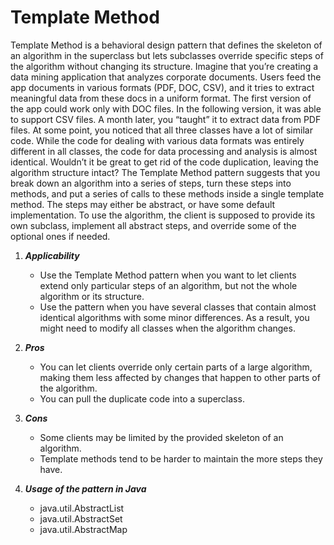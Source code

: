 # Template Method

Template Method is a behavioral design pattern that defines the skeleton of an algorithm in the superclass but lets subclasses override specific steps of the algorithm without changing its structure.
Imagine that you’re creating a data mining application that analyzes corporate documents. Users feed the app documents in various formats (PDF, DOC, CSV), and it tries to extract meaningful data from these docs in a uniform format.
The first version of the app could work only with DOC files. In the following version, it was able to support CSV files. A month later, you “taught” it to extract data from PDF files.
At some point, you noticed that all three classes have a lot of similar code. While the code for dealing with various data formats was entirely different in all classes, the code for data processing and analysis is almost identical.
Wouldn’t it be great to get rid of the code duplication, leaving the algorithm structure intact?
The Template Method pattern suggests that you break down an algorithm into a series of steps, turn these steps into methods, and put a series of calls to these methods inside a single template method.
The steps may either be abstract, or have some default implementation. To use the algorithm, the client is supposed to provide its own subclass, implement all abstract steps, and override some of the optional ones if needed.

1. ___Applicability___
    * Use the Template Method pattern when you want to let clients extend only particular steps of an algorithm, but not the whole algorithm or its structure.
    * Use the pattern when you have several classes that contain almost identical algorithms with some minor differences. As a result, you might need to modify all classes when the algorithm changes.

2. ___Pros___
    * You can let clients override only certain parts of a large algorithm, making them less affected by changes that happen to other parts of the algorithm.
    * You can pull the duplicate code into a superclass.

3. ___Cons___
    * Some clients may be limited by the provided skeleton of an algorithm.
    * Template methods tend to be harder to maintain the more steps they have.

4. ___Usage of the pattern in Java___
    * java.util.AbstractList
    * java.util.AbstractSet
    * java.util.AbstractMap